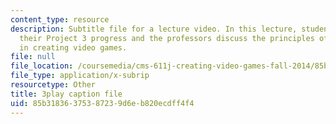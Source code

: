 ```yaml
---
content_type: resource
description: Subtitle file for a lecture video. In this lecture, students discuss
  their Project 3 progress and the professors discuss the principles of UI and usability
  in creating video games.
file: null
file_location: /coursemedia/cms-611j-creating-video-games-fall-2014/85b31836375387239d6eb820ecdff4f4_-SHXUwpVgXU.srt
file_type: application/x-subrip
resourcetype: Other
title: 3play caption file
uid: 85b31836-3753-8723-9d6e-b820ecdff4f4
---
```

